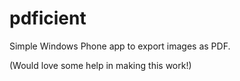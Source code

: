 pdficient
======

Simple Windows Phone app to export images as PDF.

(Would love some help in making this work!)
